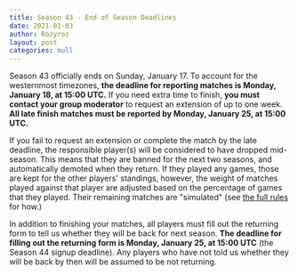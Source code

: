 ```yaml
---
title: Season 43 - End of Season Deadlines
date: 2021-01-03
author: Rozyroz
layout: post
categories: null
---
```

Season 43 officially ends on Sunday, January 17. To account for the westernmost timezones, **the deadline for reporting matches is Monday, January 18, at 15:00 UTC.**
If you need extra time to finish, **you must contact your group moderator** to request an extension of up to one week. **All late finish matches must be reported by Monday, January 25, at 15:00 UTC.**

If you fail to request an extension or complete the match by the late deadline, the responsible player(s) will be considered to have dropped mid-season. This means that they are banned for the next two seasons, and automatically demoted when they return. If they played any games, those are kept for the other players' standings, however, the weight of matches played against that player are adjusted based on the percentage of games that they played. Their remaining matches are "simulated" (see [the full rules](https://dominionleague.org/rules) for how.)

In addition to finishing your matches, all players must fill out the returning form to tell us whether they will be back for next season. **The deadline for filling out the returning form is Monday, January 25, at 15:00 UTC** (the Season 44 signup deadline). Any players who have not told us whether they will be back by then will be assumed to be not returning.